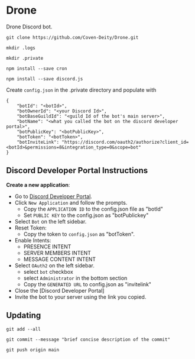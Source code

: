# Drone
Drone Discord bot.

```
git clone https://github.com/Coven-Deity/Drone.git
```
```
mkdir .logs
```
```
mkdir .private
```
```
npm install --save cron
```
```
npm install --save discord.js
```

Create `config.json` in the .private directory and populate with
```
{
    "botId": "<botId>",
    "botOwnerId": "<your Discord Id>",
    "botBaseGuildId": "<guild Id of the bot's main server>",
    "botName": "<what you called the bot on the discord developer portal>",
    "botPublicKey": "<botPublicKey>",
    "botToken": "<botToken>",
    "botInviteLink": "https://discord.com/oauth2/authorize?client_id=<botId>&permissions=8&integration_type=0&scope=bot"
}
```

## Discord Developer Portal Instructions
**Create a new application**:
  - Go to [Discord Developer Portal](https://discord.com/developers/applications).
  - Click `New Application` and follow the prompts.
    - Copy the `APPLICATION ID` to the config.json file as "botId"
    - Set `PUBLIC KEY` to the config.json as "botPublickey"
  - Select `Bot` on the left sidebar.
  - Reset Token:
    - Copy the token to `config.json` as "botToken".
  - Enable Intents:
    - PRESENCE INTENT
    - SERVER MEMBERS INTENT
    - MESSAGE CONTENT INTENT
  - Select `OAuth2` on the left sidebar.
    - select `bot` checkbox
    - select `Administrator` in the bottom section
    - Copy the `GENERATED URL` to config.json as "invitelink"
  - Close the [Discord Developer Portal]
  - Invite the bot to your server using the link you copied.

## Updating
```
git add --all
```
```
git commit --message "brief concise description of the commit"
```
```
git push origin main
```
